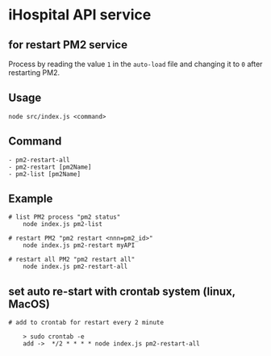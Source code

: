 # iHospital API service
## for restart PM2 service

Process by reading the value `1` in the `auto-load` file and changing it to `0` after restarting PM2.

## Usage
`
    node src/index.js <command>
`

## Command
```
- pm2-restart-all
- pm2-restart [pm2Name]
- pm2-list [pm2Name]
```
## Example
```
# list PM2 process "pm2 status"
    node index.js pm2-list

# restart PM2 "pm2 restart <nnn=pm2_id>"
    node index.js pm2-restart myAPI

# restart all PM2 "pm2 restart all"
    node index.js pm2-restart-all

```

## set auto re-start with crontab system (linux, MacOS)
```
# add to crontab for restart every 2 minute

    > sudo crontab -e
    add ->  */2 * * * * node index.js pm2-restart-all

```
